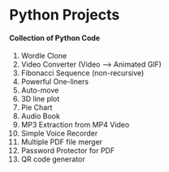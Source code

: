 # Python Projects

#### Collection of Python Code

1. Wordle Clone
2. Video Converter (Video --> Animated GIF)
3. Fibonacci Sequence (non-recursive)
4. Powerful One-liners
5. Auto-move
6. 3D line plot
7. Pie Chart
8. Audio Book
9. MP3 Extraction from MP4 Video
10. Simple Voice Recorder
11. Multiple PDF file merger
12. Password Protector for PDF
13. QR code generator
